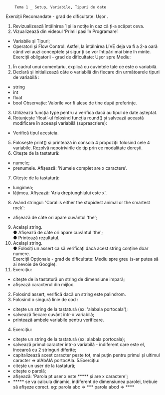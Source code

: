        Tema 1 _ Setup, Variabile, Tipuri de date
Exerciții Recomandate - grad de dificultate: Ușor .
1. Revizualizează întâlnirea 1 și ia notițe în caz că ți-a scăpat ceva.
2. Vizualizează din videoul ‘Primii pași în Programare’:
- Variabile și Tipuri;
- Operatori și Flow Control.
Astfel, la întâlnirea LIVE deja va fi a 2-a oară când vei auzi conceptele și sigur ți
se vor întipări mai bine în minte.
Exerciții obligatorii - grad de dificultate: Ușor spre Mediu:
1. În cadrul unui comentariu, explică cu cuvintele tale ce este o variabilă.
2. Declară și initializează câte o variabilă din fiecare din următoarele tipuri de
variabilă :
- string
- int
- float
- bool
Observație: Valorile vor fi alese de tine după preferințe.
3. Utilizează funcția type pentru a verifica dacă au tipul de date așteptat.
4. Rotunjește ‘float’-ul folosind funcția round() și salvează această modificare în
aceeași variabilă (suprascriere):
- Verifică tipul acesteia.
5. Folosește print() și printează în consola 4 propoziții folosind cele 4 variabile.
Rezolvă nepotrivirile de tip prin ce modalitate dorești.
6. Citește de la tastatură:
- numele;
- prenumele.
Afișează: 'Numele complet are x caractere'.
7. Citește de la tastatură:
- lungimea;
- lățimea.
Afișează: 'Aria dreptunghiului este x'.
8. Având stringul: 'Coral is either the stupidest animal or the smartest rock':
- afișează de câte ori apare cuvântul 'the';
9. Același string.\
● Afișează de câte ori apare cuvântul 'the';\
● Printează rezultatul.
10. Același string.\
● Folosiți un assert ca să verificați dacă acest string conține doar numere.\
Exerciții Opționale - grad de dificultate: Mediu spre greu (s-ar putea să ai
nevoie de Google).
1. Exercițiu:
- citește de la tastatură un string de dimensiune impară;
- afișează caracterul din mijloc.
2. Folosind assert, verifică dacă un string este palindrom.
3. Folosind o singură linie de cod :
- citește un string de la tastatură (ex: 'alabala portocala');
- salvează fiecare cuvânt într-o variabilă;
- printează ambele variabile pentru verificare.
4. Exercițiu:
- citește un string de la tastatură (ex: alabala portocala);
- salvează primul caracter într-o variabilă - indiferent care este el, încearcă
cu 2 stringuri diferite;
- capitalizează acest caracter peste tot, mai puțin pentru primul și ultimul
caracter => alAbAlA portocAla.
5.Exercițiu:
- citește un user de la tastatură;
- citește o parolă;
- afișează: 'Parola pt user x este ***** și are x caractere';
- ***** se va calcula dinamic, indiferent de dimensiunea parolei, trebuie să
afișeze corect.
eg: parola abc => ***
parola abcd => ****